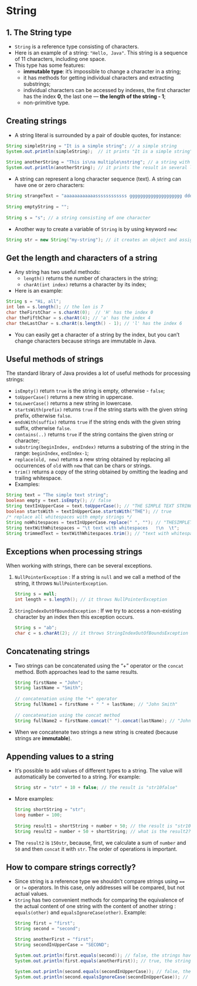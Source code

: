 # String
## 1. The String type
* `String` is a reference type consisting of characters.
* Here is an example of a string: `"Hello, Java"`. This string is a sequence of 11 characters, including one space.
* This type has some features:
	* **immutable type**: it’s impossible to change a character in a string;
	* it has methods for getting individual characters and extracting substrings;
	* individual characters can be accessed by indexes, the first character has the index **0**, the last one — **the length of the string - 1**;
	* non-primitive type.

## Creating strings
* A string literal is surrounded by a pair of double quotes, for instance:
```java
String simpleString = "It is a simple string"; // a simple string
System.out.println(simpleString);  // it prints "It is a simple string"
 
String anotherString = "This is\na multiple\nstring"; // a string with escape sequences
System.out.println(anotherString); // it prints the result in several lines 
```
* A string can represent a long character sequence (text). A string can have one or zero characters:
```java
String strangeText = "aaaaaaaaaaaassssssssssss gggggggggggggggggggg ddddddddddd qqqqqq ffff";
 
String emptyString = "";
 
String s = "s"; // a string consisting of one character 
```
* Another way to create a variable of `String` is by using keyword `new`:
```java
String str = new String("my-string"); // it creates an object and assigns it to the variable
```

## Get the length and characters of a string
* Any string has two useful methods:
	* `length()` returns the number of characters in the string;
	* `charAt(int index)` returns a character by its index;
* Here is an example:
```java
String s = "Hi, all";
int len = s.length(); // the len is 7
char theFirstChar = s.charAt(0);  // 'H' has the index 0
char theFifthChar = s.charAt(4); // 'a' has the index 4
char theLastChar = s.charAt(s.length() - 1); // 'l' has the index 6
```

* You can easily get a character of a string by the index, but you can’t change characters because strings are immutable in Java.

## Useful methods of strings
The standard library of Java provides a lot of useful methods for processing strings:
* `isEmpty()` return `true` is the string is empty, otherwise - `false`;
* `toUpperCase()` returns a new string in uppercase.
* `toLowerCase()` returns a new string in lowercase.
* `startsWith(prefix)` returns `true` if the string starts with the given string prefix, otherwise `false`.
* `endsWith(suffix)` returns `true` if the string ends with the given string suffix, otherwise `false`.
* `contains(..)` returns `true` if the string contains the given string or character;
* `substring(beginIndex, endIndex)` returns a substring of the string in the range: `beginIndex`, `endIndex-1`;
* `replace(old, new)` returns a new string obtained by replacing all occurrences of `old` with `new` that can be chars or strings.
* `trim()` returns a copy of the string obtained by omitting the leading and trailing whitespace.
* Examples:
```java
String text = "The simple text string";
boolean empty = text.isEmpty(); // false
String textInUpperCase = text.toUpperCase(); // "THE SIMPLE TEXT STRING"
boolean startsWith = textInUpperCase.startsWith("THE"); // true
/* replace all whitespaces with empty strings */
String noWhitespaces = textInUpperCase.replace(" ", ""); // "THESIMPLETEXTSTRING"
String textWithWhitespaces = "\t text with whitespaces   !\n  \t";
String trimmedText = textWithWhitespaces.trim(); // "text with whitespaces   !"
```

## Exceptions when processing strings
When working with strings, there can be several exceptions.

1. `NullPointerException` : If a string is `null` and we call a method of the string, it throws `NullPointerException`.
	```java
	String s = null;
	int length = s.length(); // it throws NullPointerException	
	```
2.  `StringIndexOutOfBoundsException` : If we try to access a non-existing character by an index then this exception occurs.
	```java
	String s = "ab";
	char c = s.charAt(2); // it throws StringIndexOutOfBoundsException because indexing starts with 0
	```

## Concatenating strings
* Two strings can be concatenated using the “+” operator or the `concat` method.  Both approaches lead to the same results.
	```java
	String firstName = "John";
	String lastName = "Smith";
	 
	// concatenation using the "+" operator
	String fullName1 = firstName + " " + lastName; // "John Smith"
	 
	// concatenation using the concat method 
	String fullName2 = firstName.concat(" ").concat(lastName); // "John Smith" 
	```

* When we concatenate two strings a new string is created (because strings are **immutable**).

## Appending values to a string
* It’s possible to add values of different types to a string. The value will automatically be converted to a string. For example:
	```java
	String str = "str" + 10 + false; // the result is "str10false" 
	```
* More examples:
	```java
	String shortString = "str";
	long number = 100;
	 
	String result1 = shortString + number + 50; // the result is "str10050"
	String result2 = number + 50 + shortString; // what is the result2? 
	```
	
* The `result2` is `150str`, because, first, we calculate a sum of `number` and `50` and then `concat` it with `str`. The order of operations is important.

## How to compare strings correctly?
* Since string is a reference type we shouldn’t compare strings using `==` or `!=` operators. In this case, only addresses will be compared, but not actual values.
* `String` has two convenient methods for comparing the equivalence of the actual content of one string with the content of another string : `equals(other)` and `equalsIgnoreCase(other)`. Example:
	```java
	String first = "first";
	String second = "second";
 
	String anotherFirst = "first";
	String secondInUpperCase = "SECOND";
 
	System.out.println(first.equals(second)); // false, the strings have different values
	System.out.println(first.equals(anotherFirst)); // true, the strings have the same value
 
	System.out.println(second.equals(secondInUpperCase)); // false, the strings have different cases
	System.out.println(second.equalsIgnoreCase(secondInUpperCase)); // true, it ignores cases
```
